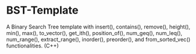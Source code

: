 # BST-Template
A Binary Search Tree template with insert(), contains(), remove(), height(), min(), max(), to_vector(), get_ith(), position_of(), num_geq(), num_leq(), num_range(), extract_range(), inorder(), preorder(), and from_sorted_vec() functionalities. (C++)
